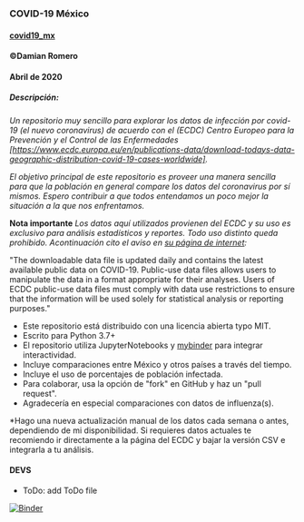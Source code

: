 ### COVID-19 México
#### [covid19_mx](https://github.com/damian-romero/covid19_mx)
#### ©Damian Romero
#### Abril de 2020

##### Descripción:

*Un repositorio muy sencillo para explorar los datos de infección por covid-19 (el nuevo coronavirus) de acuerdo con el (ECDC) Centro Europeo para la Prevención y el Control de las Enfermedades [https://www.ecdc.europa.eu/en/publications-data/download-todays-data-geographic-distribution-covid-19-cases-worldwide].*

*El objetivo principal de este repositorio es proveer una manera sencilla para que la población en general compare los datos del coronavirus por sí mismos. Espero contribuir a que todos entendamos un poco mejor la situación a la que nos enfrentamos.*

**Nota importante**
*Los datos aquí utilizados provienen del ECDC y su uso es exclusivo para análisis estadísticos y reportes. Todo uso distinto queda prohibido. Acontinuación cito el aviso en [su página de internet]([https://www.ecdc.europa.eu/en/publications-data/download-todays-data-geographic-distribution-covid-19-cases-worldwide]):*

"The downloadable data file is updated daily and contains the latest available public data on COVID-19. Public-use data files allows users to manipulate the data in a format appropriate for their analyses. Users of ECDC public-use data files must comply with data use restrictions to ensure that the information will be used solely for statistical analysis or reporting purposes."

- Este repositorio está distribuido con una licencia abierta typo MIT.
- Escrito para Python 3.7+
- El repositorio utiliza JupyterNotebooks y [mybinder](https://mybinder.org/) para integrar interactividad.
- Incluye comparaciones entre México y otros países a través del tiempo.
- Incluye el uso de porcentajes de población infectada.
- Para colaborar, usa la opción de "fork" en GitHub y haz un "pull request".
- Agradecería en especial comparaciones con datos de influenza(s).

*Hago una nueva actualización manual de los datos cada semana o antes, dependiendo de mi disponibilidad. Si requieres datos actuales te recomiendo ir directamente a la página del ECDC y bajar la versión CSV e integrarla a tu análisis.


#### DEVS
- ToDo: add ToDo file

[![Binder](https://mybinder.org/badge_logo.svg)](https://mybinder.org/v2/gh/damian-romero/covid19_mx/924d8de24975961391a27980c373c3ddf710e872?filepath=https%3A%2F%2Fgithub.com%2Fdamian-romero%2Fcovid19_mx%2Fblob%2Fmaster%2Fcovid%2Fcovid19mx_notebook.ipynb)
